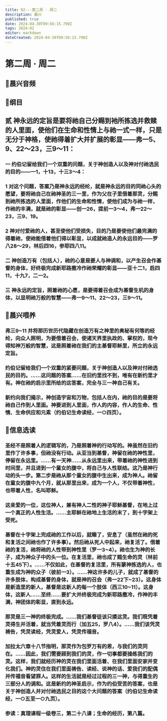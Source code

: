```yaml
---
title: 02---第二周 · 周二
description: 晨兴
published: true
date: 2024-04-30T09:56:15.790Z
tags: 2024-02
editor: markdown
dateCreated: 2024-04-30T09:56:15.790Z
---
```


# 第二周 · 周二
## 🎵晨兴音频

## 📖纲目

## 贰   神永远的定旨是要将祂自己分赐到衪所拣选并救赎的人里面，使他们在生命和性情上与祂一式一样，只是无分于神格，使祂得着扩大并扩展的彰显——弗一5、9、22～23，三9～11：

### 一   约伯记留给我们一个双重的问题，关于神创造人以及神对付祂选民的目的——一1，十13，十三3～4：

### 1   对这个问题，答案乃是神永远的经纶，就是神永远的目的同祂心头的愿望，要将祂自己在祂神圣的三一里，作为父在子里借着那灵，分赐到祂所拣选的人里面，作他们的生命和性情，使他们成为与祂一样，作祂的丰满，就是祂的彰显——创一26，提前一3～4，弗一22～23，三9、19。

### 2   神对付爱祂的人，甚至使他们受损失，目的乃是要使他们最完满的得着祂，使祂能借着他们得以彰显，以成就祂造人的永远目的——罗八28～29，林后四16，参耶四八11。

### 二   神创造万有（包括人），祂的心意是要人与神调和，以产生召会作基督的身体，好终极完成新耶路撒冷作祂荣耀的彰显——亚十二1，启四11，十九7，二一2。

### 三   神永远的定旨，照着祂的心愿，是要得着召会成为基督生机的身体，以显明祂万般的智慧——弗一9～11、22～23，三9～11。

## 📖晨兴喂养

### 弗三9~11    并将那历世历代隐藏在创造万有之神里的奥秘有何等的经纶，向众人照明，为要借着召会，使诸天界里执政的、掌权的，现今得知神万般的智慧，这是照着祂在我们的主基督耶稣里，所立的永远定旨。

### 约伯记留给我们一个双重的紧要问题，关于神创造人以及神对付祂选民的目的。……这问题的答案……在旧约里找不到，唯有在新约里才有。神在祂的启示里所给的这答案，完全与三一神自己有关。

### 新约向我们揭示，神创造宇宙和万物，包括人在内，祂的目的是要将祂自己作到人里面。神要进到人里面，作人的内容，作人的生命、性情、生命供应和元素（约伯记生命读经，一○四页）。

## 📖信息选读

### 圣经不是照着人的逻辑写的，乃是照着神的行动写的。神虽然在旧约里作了许多事，但祂没有行动。从亚当到基督，神留在祂的神性里，停留在永远里。……有一天神……从永远里出来，带着祂的神性进到时间里，并且进到一个童女的腹中，将自己与人性联结。这乃是神行动的头一步。第二步是祂从那个童女的腹中生出来，成为神人。祂留在童女的腹中九个月，就从那里出来，成为一个人，不仅带着神性，也带着人性，名叫耶稣。

### 这亲爱的一位，这位神人，兼有神人二性的神子耶稣基督，在地上过一个真正的人性生活。……主耶稣在祂地上生活的末了，到十字架上受死。

### 基督在十字架上完成祂的工作以后，就睡了，安息了（虽然在祂的死和复活之间祂也作了许多事）。然后祂从死人中起来，祂复活了。借着祂的复活，祂将祂的人性带到神性里（罗一3~4）。祂也生为神的长子，成为神众子中的头一位。在复活里，祂也成了赐生命的灵（林前十五45下）。……不仅如此，在基督的复活里，所有蒙神拣选的人，也重生成为神的众子（彼前一3）。……神这许多的儿子，就成了基督的许多肢体，构成基督的身体，就是神的召会（弗一22下~23）。这身体是新造里的新人，基督是这新人的每一个肢体（西三10~11）。这身体，这新人……至终……要扩大并终极完成为新耶路撒冷，作神的丰满，神团体的彰显，直到永远。

### 那灵是三一神的终极完成。……我们基督徒该只摸这灵。我们既凭着灵得生并活着，就当凭着灵而行（加五25，罗八4）。……我们该凭灵祷告，凭灵读经，凭灵爱人，凭灵传福音。

### 加拉太六章十八节指明，那灵作为包罗万有的恩，与我们的灵同在。……因此，我们需要顾到我们的灵，作一切事都要操练我们的灵。这样，我们就经历神的灵在我们里面活着、在我们里面安家并变化我们。神的灵住在我们里面祷告、读经、说神的话、爱我们的配偶并传福音看望罪人。这样的生活就是经过过程的三一神，与得重生的三部分人的调和。这是新约的神圣启示，作为约伯受苦的答案，也是关于神创造人并对付祂选民之目的这个大问题的答案（约伯记生命读经，一○五至一○九页）。

### 参读：真理课程一级卷三，第二十八课；生命的经历，第八篇。
<!-- Google tag (gtag.js) -->
<script async src="https://www.googletagmanager.com/gtag/js?id=G-1P8709Z16T"></script>
<script>
  window.dataLayer = window.dataLayer || [];
  function gtag(){dataLayer.push(arguments);}
  gtag('js', new Date());

  gtag('config', 'G-1P8709Z16T');
</script>